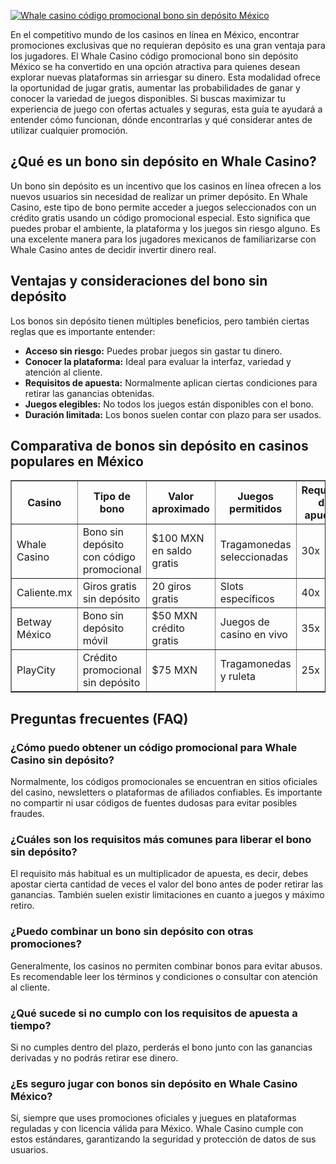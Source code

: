 [![Whale casino código promocional bono sin depósito México](https://123-caf.pages.dev/gitsignup.png)](https://vrmoo.ru/Bt82HjjY)

<div>     <p>En el competitivo mundo de los casinos en línea en México, encontrar promociones exclusivas que no requieran depósito es una gran ventaja para los jugadores. El Whale Casino código promocional bono sin depósito México se ha convertido en una opción atractiva para quienes desean explorar nuevas plataformas sin arriesgar su dinero. Esta modalidad ofrece la oportunidad de jugar gratis, aumentar las probabilidades de ganar y conocer la variedad de juegos disponibles. Si buscas maximizar tu experiencia de juego con ofertas actuales y seguras, esta guía te ayudará a entender cómo funcionan, dónde encontrarlas y qué considerar antes de utilizar cualquier promoción.</p>        <h2>¿Qué es un bono sin depósito en Whale Casino?</h2>     <p>Un bono sin depósito es un incentivo que los casinos en línea ofrecen a los nuevos usuarios sin necesidad de realizar un primer depósito. En Whale Casino, este tipo de bono permite acceder a juegos seleccionados con un crédito gratis usando un código promocional especial. Esto significa que puedes probar el ambiente, la plataforma y los juegos sin riesgo alguno. Es una excelente manera para los jugadores mexicanos de familiarizarse con Whale Casino antes de decidir invertir dinero real.</p>        <h2>Ventajas y consideraciones del bono sin depósito</h2>     <p>Los bonos sin depósito tienen múltiples beneficios, pero también ciertas reglas que es importante entender:</p>     <ul>       <li><strong>Acceso sin riesgo:</strong> Puedes probar juegos sin gastar tu dinero.</li>       <li><strong>Conocer la plataforma:</strong> Ideal para evaluar la interfaz, variedad y atención al cliente.</li>       <li><strong>Requisitos de apuesta:</strong> Normalmente aplican ciertas condiciones para retirar las ganancias obtenidas.</li>       <li><strong>Juegos elegibles:</strong> No todos los juegos están disponibles con el bono.</li>       <li><strong>Duración limitada:</strong> Los bonos suelen contar con plazo para ser usados.</li>     </ul>        <h2>Comparativa de bonos sin depósito en casinos populares en México</h2>     <table border="1" cellpadding="8" cellspacing="0" style="border-collapse: collapse; width: 100%;">       <thead>         <tr>           <th>Casino</th>           <th>Tipo de bono</th>           <th>Valor aproximado</th>           <th>Juegos permitidos</th>           <th>Requisito de apuesta</th>         </tr>       </thead>       <tbody>         <tr>           <td>Whale Casino</td>           <td>Bono sin depósito con código promocional</td>           <td>$100 MXN en saldo gratis</td>           <td>Tragamonedas seleccionadas</td>           <td>30x</td>         </tr>         <tr>           <td>Caliente.mx</td>           <td>Giros gratis sin depósito</td>           <td>20 giros gratis</td>           <td>Slots específicos</td>           <td>40x</td>         </tr>         <tr>           <td>Betway México</td>           <td>Bono sin depósito móvil</td>           <td>$50 MXN crédito gratis</td>           <td>Juegos de casino en vivo</td>           <td>35x</td>         </tr>         <tr>           <td>PlayCity</td>           <td>Crédito promocional sin depósito</td>           <td>$75 MXN</td>           <td>Tragamonedas y ruleta</td>           <td>25x</td>         </tr>       </tbody>     </table>        <h2>Preguntas frecuentes (FAQ)</h2>     <h3>¿Cómo puedo obtener un código promocional para Whale Casino sin depósito?</h3>     <p>Normalmente, los códigos promocionales se encuentran en sitios oficiales del casino, newsletters o plataformas de afiliados confiables. Es importante no compartir ni usar códigos de fuentes dudosas para evitar posibles fraudes.</p>        <h3>¿Cuáles son los requisitos más comunes para liberar el bono sin depósito?</h3>     <p>El requisito más habitual es un multiplicador de apuesta, es decir, debes apostar cierta cantidad de veces el valor del bono antes de poder retirar las ganancias. También suelen existir limitaciones en cuanto a juegos y máximo retiro.</p>        <h3>¿Puedo combinar un bono sin depósito con otras promociones?</h3>     <p>Generalmente, los casinos no permiten combinar bonos para evitar abusos. Es recomendable leer los términos y condiciones o consultar con atención al cliente.</p>        <h3>¿Qué sucede si no cumplo con los requisitos de apuesta a tiempo?</h3>     <p>Si no cumples dentro del plazo, perderás el bono junto con las ganancias derivadas y no podrás retirar ese dinero.</p>        <h3>¿Es seguro jugar con bonos sin depósito en Whale Casino México?</h3>     <p>Sí, siempre que uses promociones oficiales y juegues en plataformas reguladas y con licencia válida para México. Whale Casino cumple con estos estándares, garantizando la seguridad y protección de datos de sus usuarios.</p>   </div>